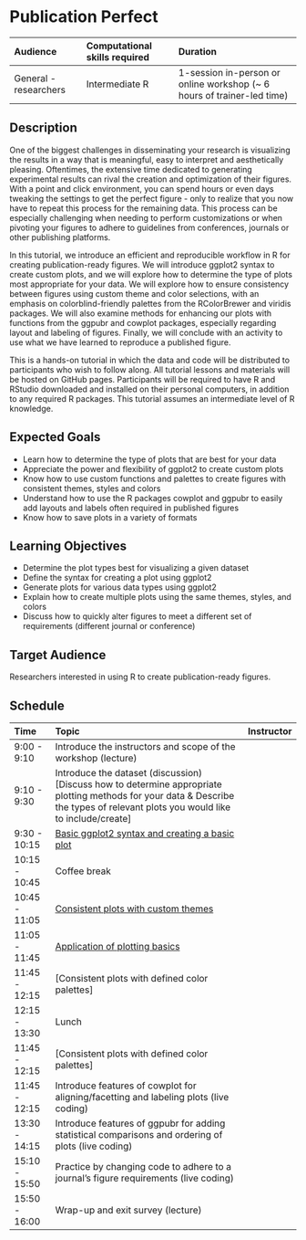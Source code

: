 # Publication Perfect

| Audience | Computational skills required | Duration |
:----------|:-------------|:----------|
| General - researchers | Intermediate R | 1-session in-person or online workshop (~ 6 hours of trainer-led time)|

## Description

One of the biggest challenges in disseminating your research is visualizing the results in a way that is meaningful, easy to interpret and aesthetically pleasing. Oftentimes, the extensive time dedicated to generating experimental results can rival the creation and optimization of their figures. With a point and click environment, you can spend hours or even days tweaking the settings to get the perfect figure - only to realize that you now have to repeat this process for the remaining data. This process can be especially challenging when needing to perform customizations or when pivoting your figures to adhere to guidelines from conferences, journals or other publishing platforms.

In this tutorial, we introduce an efficient and reproducible workflow in R for creating publication-ready figures. We will introduce ggplot2 syntax to create custom plots, and we will explore how to determine the type of plots most appropriate for your data. We will explore how to ensure consistency between figures using custom theme and color selections, with an emphasis on colorblind-friendly palettes from the RColorBrewer and viridis packages. We will also examine methods for enhancing our plots with functions from the ggpubr and cowplot packages, especially regarding layout and labeling of figures. Finally, we will conclude with an activity to use what we have learned to reproduce a published figure.

This is a hands-on tutorial in which the data and code will be distributed to participants who wish to follow along. All tutorial lessons and materials will be hosted on GitHub pages. Participants will be required to have R and RStudio downloaded and installed on their personal computers, in addition to any required R packages. This tutorial assumes an intermediate level of R knowledge.

## Expected Goals

* Learn how to determine the type of plots that are best for your data
* Appreciate the power and flexibility of ggplot2 to create custom plots
* Know how to use custom functions and palettes to create figures with consistent themes, styles and colors
* Understand how to use the R packages cowplot and ggpubr to easily add layouts and labels often required in published figures 
* Know how to save plots in a variety of formats

## Learning Objectives

* Determine the plot types best for visualizing a given dataset
* Define the syntax for creating a plot using ggplot2
* Generate plots for various data types using ggplot2
* Explain how to create multiple plots using the same themes, styles, and colors
* Discuss how to quickly alter figures to meet a different set of requirements (different journal or conference)

## Target Audience

Researchers interested in using R to create publication-ready figures. 

## Schedule

| Time | Topic | Instructor |
:-----------------------|:-------------|:----------|
| 9:00 - 9:10	| Introduce the instructors and scope of the workshop (lecture)| 
| 9:10 - 9:30	| Introduce the dataset (discussion) [Discuss how to determine appropriate plotting methods for your data & Describe the types of relevant plots you would like to include/create]
| 9:30 - 10:15 	| [Basic ggplot2 syntax and creating a basic plot](lessons/ggplot2_syntax.md)
| 10:15 - 10:45	| Coffee break
| 10:45 - 11:05	| [Consistent plots with custom themes](lessons/custom_themes.md)
| 11:05 - 11:45 | [Application of plotting basics](lessons/boxplot_application_of_basic_plotting.md)
| 11:45 - 12:15	| [Consistent plots with defined color palettes]
| 12:15 - 13:30	| Lunch
| 11:45 - 12:15	| [Consistent plots with defined color palettes]
| 11:45 - 12:15	| Introduce features of cowplot for aligning/facetting and labeling plots (live coding)
| 13:30 - 14:15	| Introduce features of ggpubr for adding statistical comparisons and ordering of plots (live coding)
| 15:10 - 15:50	| Practice by changing code to adhere to a journal’s figure requirements (live coding)
| 15:50 - 16:00	| Wrap-up and exit survey (lecture)

